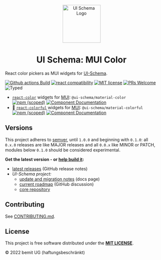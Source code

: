 <p align="center">
  <a href="https://ui-schema.bemit.codes" rel="noopener noreferrer" target="_blank"><img width="125" src="https://ui-schema.bemit.codes/logo.svg" alt="UI Schema Logo"></a>
</p>

<h1 align="center">UI Schema: MUI Color</h1>

React color pickers as MUI widgets for [UI-Schema](https://github.com/ui-schema/ui-schema).

[![Github actions Build](https://github.com/ui-schema/react-color/actions/workflows/blank.yml/badge.svg)](https://github.com/ui-schema/react-color/actions)
[![react compatibility](https://img.shields.io/badge/React-%3E%3D17-success?style=flat-square&logo=react)](https://reactjs.org/)
[![MIT license](https://img.shields.io/npm/l/@ui-schema/ui-schema?style=flat-square)](https://github.com/ui-schema/ui-schema/blob/master/LICENSE)
[![PRs Welcome](https://img.shields.io/badge/PRs-welcome-brightgreen.svg?style=flat-square)](http://makeapullrequest.com)
![Typed](https://flat.badgen.net/badge/icon/Typed?icon=typescript&label&labelColor=blue&color=555555)

- [`react-color`](https://www.npmjs.com/package/react-color) widgets for [MUI](https://mui.com): `@ui-schema/material-color` [![npm (scoped)](https://img.shields.io/npm/v/@ui-schema/material-color?style=flat-square)](https://www.npmjs.com/package/@ui-schema/material-color) [![Component Documentation](https://img.shields.io/badge/Docs-green?labelColor=1a237e&color=0d47a1&logoColor=ffffff&style=flat-square&logo=mui)](https://ui-schema.bemit.codes/docs/material-color/material-color)
- 🚧 [`react-colorful`](https://www.npmjs.com/package/react-colorful) widgets for [MUI](https://mui.com): `@ui-schema/material-colorful` [![npm (scoped)](https://img.shields.io/npm/v/@ui-schema/material-colorful?style=flat-square)](https://www.npmjs.com/package/@ui-schema/material-colorful) [![Component Documentation](https://img.shields.io/badge/Docs-green?labelColor=1a237e&color=0d47a1&logoColor=ffffff&style=flat-square&logo=mui)](https://ui-schema.bemit.codes/docs/material-colorful/material-colorful)

## Versions

This project adheres to [semver](https://semver.org/), until `1.0.0` and beginning with `0.1.0`: all `0.x.0` releases are like MAJOR releases and all `0.0.x` like MINOR or PATCH, modules below `0.1.0` should be considered experimental.

**Get the latest version - or [help build it](CONTRIBUTING.md):**

- [latest releases](https://github.com/ui-schema/react-color/releases) (GitHub release notes)
- *UI-Schema project:*
    - [update and migration notes](https://ui-schema.bemit.codes/updates) (docs page)
    - [current roadmap](https://github.com/ui-schema/ui-schema/discussions/184) (GitHub discussion)
    - [core repository](https://github.com/ui-schema/ui-schema)

## Contributing

See [CONTRIBUTING.md](CONTRIBUTING.md).

## License

This project is free software distributed under the **[MIT LICENSE](LICENSE)**.

© 2022 bemit UG (haftungsbeschränkt)
